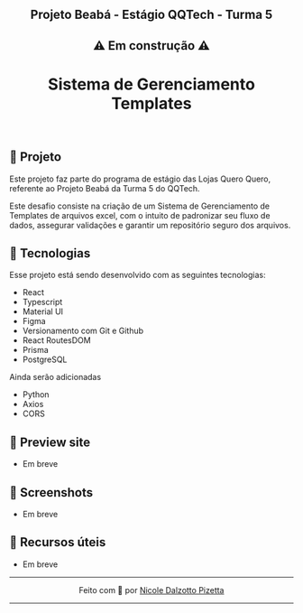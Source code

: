 <h2 align="center"> Projeto Beabá - Estágio QQTech - Turma 5 </h2>

<h2 align="center"> ⚠ Em construção ⚠ </h2>

<h1 align="center"> Sistema de Gerenciamento Templates </h1>
<br>

## 💚 Projeto

Este projeto faz parte do programa de estágio das Lojas Quero Quero, referente ao Projeto Beabá da Turma 5 do QQTech.

Este desafio consiste na criação de um Sistema de Gerenciamento de Templates de arquivos excel, com o intuito de padronizar seu fluxo de dados, assegurar validações e garantir um repositório seguro dos arquivos.

## 💚 Tecnologias

Esse projeto está sendo desenvolvido com as seguintes tecnologias:

- React
- Typescript
- Material UI
- Figma
- Versionamento com Git e Github
- React RoutesDOM
- Prisma
- PostgreSQL

Ainda serão adicionadas
- Python
- Axios
- CORS

## 💚 Preview site

- Em breve

## 💚 Screenshots

- Em breve

## 💚 Recursos úteis

- Em breve

---

<p align="center"> Feito com 💚 por <a href="https://github.com/NicoleDPizetta">Nicole Dalzotto Pizetta</a> </p>

---